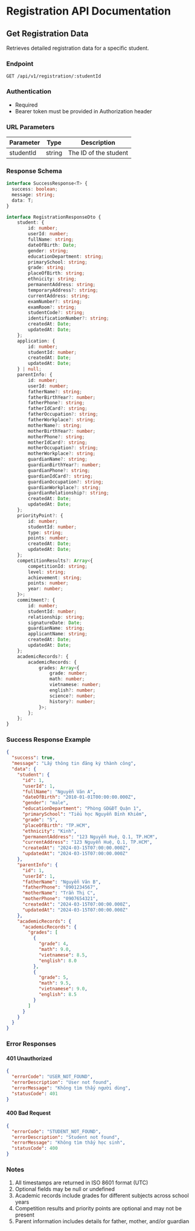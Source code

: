 # Registration API Documentation

## Get Registration Data

Retrieves detailed registration data for a specific student.

### Endpoint

```
GET /api/v1/registration/:studentId
```

### Authentication

- Required
- Bearer token must be provided in Authorization header

### URL Parameters

| Parameter  | Type   | Description                    |
|------------|--------|--------------------------------|
| studentId  | string | The ID of the student         |

### Response Schema

```typescript
interface SuccessResponse<T> {
  success: boolean;
  message: string;
  data: T;
}

interface RegistrationResponseDto {
    student: {
        id: number;
        userId: number;
        fullName: string;
        dateOfBirth: Date;
        gender: string;
        educationDepartment: string;
        primarySchool: string;
        grade: string;
        placeOfBirth: string;
        ethnicity: string;
        permanentAddress: string;
        temporaryAddress?: string;
        currentAddress: string;
        examNumber?: string;
        examRoom?: string;
        studentCode?: string;
        identificationNumber?: string;
        createdAt: Date;
        updatedAt: Date;
    };
    application: {
        id: number;
        studentId: number;
        createdAt: Date;
        updatedAt: Date;
    } | null;
    parentInfo: {
        id: number;
        userId: number;
        fatherName?: string;
        fatherBirthYear?: number;
        fatherPhone?: string;
        fatherIdCard?: string;
        fatherOccupation?: string;
        fatherWorkplace?: string;
        motherName?: string;
        motherBirthYear?: number;
        motherPhone?: string;
        motherIdCard?: string;
        motherOccupation?: string;
        motherWorkplace?: string;
        guardianName?: string;
        guardianBirthYear?: number;
        guardianPhone?: string;
        guardianIdCard?: string;
        guardianOccupation?: string;
        guardianWorkplace?: string;
        guardianRelationship?: string;
        createdAt: Date;
        updatedAt: Date;
    };
    priorityPoint?: {
        id: number;
        studentId: number;
        type: string;
        points: number;
        createdAt: Date;
        updatedAt: Date;
    };
    competitionResults?: Array<{
        competitionId: string;
        level: string;
        achievement: string;
        points: number;
        year: number;
    }>;
    commitment?: {
        id: number;
        studentId: number;
        relationship: string;
        signatureDate: Date;
        guardianName: string;
        applicantName: string;
        createdAt: Date;
        updatedAt: Date;
    };
    academicRecords?: {
        academicRecords: {
            grades: Array<{
                grade: number;
                math: number;
                vietnamese: number;
                english?: number;
                science?: number;
                history?: number;
            }>;
        };
    };
}
```

### Success Response Example

```json
{
  "success": true,
  "message": "Lấy thông tin đăng ký thành công",
  "data": {
    "student": {
      "id": 1,
      "userId": 1,
      "fullName": "Nguyễn Văn A",
      "dateOfBirth": "2010-01-01T00:00:00.000Z",
      "gender": "male",
      "educationDepartment": "Phòng GD&ĐT Quận 1",
      "primarySchool": "Tiểu học Nguyễn Bỉnh Khiêm",
      "grade": "5",
      "placeOfBirth": "TP.HCM",
      "ethnicity": "Kinh",
      "permanentAddress": "123 Nguyễn Huệ, Q.1, TP.HCM",
      "currentAddress": "123 Nguyễn Huệ, Q.1, TP.HCM",
      "createdAt": "2024-03-15T07:00:00.000Z",
      "updatedAt": "2024-03-15T07:00:00.000Z"
    },
    "parentInfo": {
      "id": 1,
      "userId": 1,
      "fatherName": "Nguyễn Văn B",
      "fatherPhone": "0901234567",
      "motherName": "Trần Thị C",
      "motherPhone": "0907654321",
      "createdAt": "2024-03-15T07:00:00.000Z",
      "updatedAt": "2024-03-15T07:00:00.000Z"
    },
    "academicRecords": {
      "academicRecords": {
        "grades": [
          {
            "grade": 4,
            "math": 9.0,
            "vietnamese": 8.5,
            "english": 8.0
          },
          {
            "grade": 5,
            "math": 9.5,
            "vietnamese": 9.0,
            "english": 8.5
          }
        ]
      }
    }
  }
}
```

### Error Responses

#### 401 Unauthorized
```json
{
  "errorCode": "USER_NOT_FOUND",
  "errorDescription": "User not found",
  "errorMessage": "Không tìm thấy người dùng",
  "statusCode": 401
}
```

#### 400 Bad Request
```json
{
  "errorCode": "STUDENT_NOT_FOUND",
  "errorDescription": "Student not found",
  "errorMessage": "Không tìm thấy học sinh",
  "statusCode": 400
}
```

### Notes

1. All timestamps are returned in ISO 8601 format (UTC)
2. Optional fields may be null or undefined
3. Academic records include grades for different subjects across school years
4. Competition results and priority points are optional and may not be present
5. Parent information includes details for father, mother, and/or guardian 